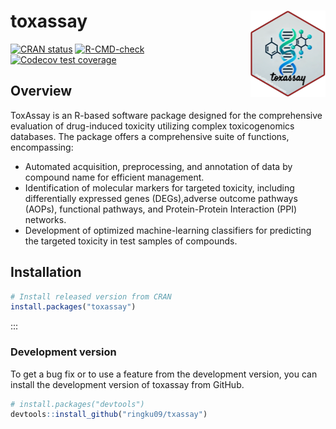 
<!-- README.md is generated from README.Rmd. Please edit that file -->

# toxassay <a href="https://dplyr.tidyverse.org"><img src="man/figures/logo.png" align="right" height="138" /></a>

<!-- badges: start -->

[![CRAN
status](https://www.r-pkg.org/badges/version/dplyr)](https://cran.r-project.org/package=dplyr)
[![R-CMD-check](https://github.com/tidyverse/dplyr/actions/workflows/R-CMD-check.yaml/badge.svg)](https://github.com/tidyverse/dplyr/actions/workflows/R-CMD-check.yaml)
[![Codecov test
coverage](https://codecov.io/gh/tidyverse/dplyr/branch/main/graph/badge.svg)](https://app.codecov.io/gh/tidyverse/dplyr?branch=main)
<!-- badges: end -->

## Overview

ToxAssay is an R-based software package designed for the comprehensive
evaluation of drug-induced toxicity utilizing complex toxicogenomics
databases. The package offers a comprehensive suite of functions,
encompassing:

- Automated acquisition, preprocessing, and annotation of data by
  compound name for efficient management.
- Identification of molecular markers for targeted toxicity, including
  differentially expressed genes (DEGs),adverse outcome pathways (AOPs),
  functional pathways, and Protein-Protein Interaction (PPI) networks.
- Development of optimized machine-learning classifiers for predicting
  the targeted toxicity in test samples of compounds.

## Installation

``` r
# Install released version from CRAN
install.packages("toxassay")
```

:::

### Development version

To get a bug fix or to use a feature from the development version, you
can install the development version of toxassay from GitHub.

``` r
# install.packages("devtools")
devtools::install_github("ringku09/txassay")
```
